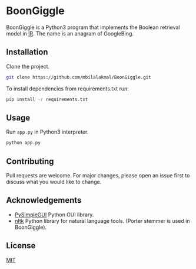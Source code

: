 # BoonGiggle

BoonGiggle is a Python3 program that implements the Boolean retrieval model in [IR](https://en.wikipedia.org/wiki/Boolean_model_of_information_retrieval). The name is an anagram of GoogleBing.


## Installation

Clone the project.

```bash
git clone https://github.com/mbilalakmal/BoonGiggle.git
```

To install dependencies from requirements.txt run:

```bash
pip install -r requirements.txt
```

## Usage

Run `app.py` in Python3 interpreter.
```python
python app.py
```

## Contributing
Pull requests are welcome. For major changes, please open an issue first to discuss what you would like to change.

## Acknowledgements
* [PySimpleGUI](https://pysimplegui.readthedocs.io/en/latest/cookbook/) Python GUI library.
* [nltk](https://www.nltk.org/) Python library for natural language tools. (Porter stemmer is used in BoonGiggle).

## License
[MIT](https://choosealicense.com/licenses/mit/)
